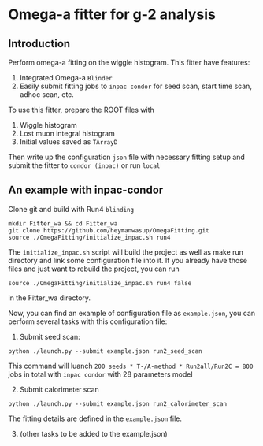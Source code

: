 # Omega-a fitter for g-2 analysis

## Introduction
Perform omega-a fitting on the wiggle histogram. This fitter have features:

1. Integrated Omega-a `Blinder`
2. Easily submit fitting jobs to `inpac condor` for seed scan, start time scan, adhoc scan, etc.


To use this fitter, prepare the ROOT files with

1. Wiggle histogram 
1. Lost muon integral histogram
1. Initial values saved as `TArrayD`

Then write up the configuration `json` file with necessary fitting setup and submit the fitter to `condor (inpac)` or run `local`


## An example with inpac-condor

Clone git and build with Run4 `blinding`

```
mkdir Fitter_wa && cd Fitter_wa
git clone https://github.com/heymanwasup/OmegaFitting.git
source ./OmegaFitting/initialize_inpac.sh run4
```

The `initialize_inpac.sh` script will build the project as well as make run directory and link some configuration file into it. If you already have those files and just want to rebuild the project, you can run
```
source ./OmegaFitting/initialize_inpac.sh run4 false
```
in the Fitter_wa directory.

Now, you can find an example of configuration file as `example.json`, you can perform several tasks with this configuration file:

1. Submit seed scan:
```
python ./launch.py --submit example.json run2_seed_scan
```
This command will luanch `200 seeds * T-/A-method * Run2all/Run2C = 800` jobs in total with `inpac condor` with 28 parameters model

2. Submit calorimeter scan
```
python ./launch.py --submit example.json run2_calorimeter_scan
```

The fitting details are defined in the `example.json` file.

3. (other tasks to be added to the example.json)
